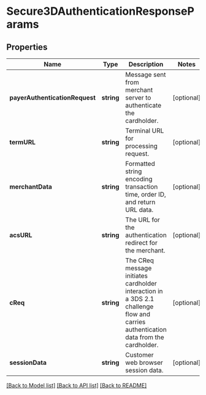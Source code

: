 # Secure3DAuthenticationResponseParams

## Properties
Name | Type | Description | Notes
------------ | ------------- | ------------- | -------------
**payerAuthenticationRequest** | **string** | Message sent from merchant server to authenticate the cardholder. | [optional] 
**termURL** | **string** | Terminal URL for processing request. | [optional] 
**merchantData** | **string** | Formatted string encoding transaction time, order ID, and return URL data. | [optional] 
**acsURL** | **string** | The URL for the authentication redirect for the merchant. | [optional] 
**cReq** | **string** | The CReq message initiates cardholder interaction in a 3DS 2.1 challenge flow and carries authentication data from the cardholder. | [optional] 
**sessionData** | **string** | Customer web browser session data. | [optional] 

[[Back to Model list]](../README.md#documentation-for-models) [[Back to API list]](../README.md#documentation-for-api-endpoints) [[Back to README]](../README.md)


